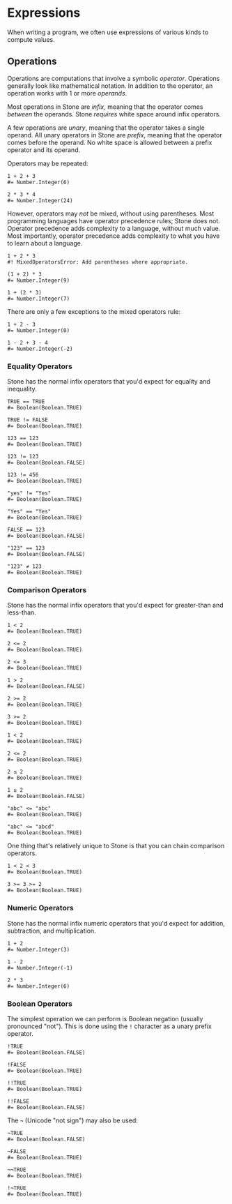 Expressions
===========

When writing a program, we often use expressions of various kinds to compute values.


Operations
----------

Operations are computations that involve a symbolic _operator_.
Operations generally look like mathematical notation.
In addition to the operator, an operation works with 1 or more _operands_.

Most operations in Stone are _infix_, meaning that the operator comes _between_ the operands.
Stone *requires* white space around infix operators.

A few operations are _unary_, meaning that the operator takes a single operand.
All unary operators in Stone are _prefix_, meaning that the operator comes before the operand.
No white space is allowed between a prefix operator and its operand.

Operators may be repeated:

~~~ stone
1 + 2 + 3
#= Number.Integer(6)
~~~

~~~ stone
2 * 3 * 4
#= Number.Integer(24)
~~~

However, operators may *not* be mixed, without using parentheses.
Most programming languages have operator precedence rules; Stone does not.
Operator precedence adds complexity to a language, without much value.
Most importantly, operator precedence adds complexity to what you have to learn about a language.

~~~ stone
1 + 2 * 3
#! MixedOperatorsError: Add parentheses where appropriate.
~~~

~~~ stone
(1 + 2) * 3
#= Number.Integer(9)
~~~

~~~ stone
1 + (2 * 3)
#= Number.Integer(7)
~~~

There are only a few exceptions to the mixed operators rule:

~~~ stone
1 + 2 - 3
#= Number.Integer(0)
~~~

~~~ stone
1 - 2 + 3 - 4
#= Number.Integer(-2)
~~~


### Equality Operators

Stone has the normal infix operators that you'd expect for equality and inequality.

~~~ stone
TRUE == TRUE
#= Boolean(Boolean.TRUE)
~~~

~~~ stone
TRUE != FALSE
#= Boolean(Boolean.TRUE)
~~~

~~~ stone
123 == 123
#= Boolean(Boolean.TRUE)
~~~

~~~ stone
123 != 123
#= Boolean(Boolean.FALSE)
~~~

~~~ stone
123 != 456
#= Boolean(Boolean.TRUE)
~~~

~~~ stone
"yes" != "Yes"
#= Boolean(Boolean.TRUE)
~~~

~~~ stone
"Yes" == "Yes"
#= Boolean(Boolean.TRUE)
~~~

~~~ stone
FALSE == 123
#= Boolean(Boolean.FALSE)
~~~

~~~ stone
"123" == 123
#= Boolean(Boolean.FALSE)
~~~

~~~ stone
"123" ≠ 123
#= Boolean(Boolean.TRUE)
~~~


### Comparison Operators

Stone has the normal infix operators that you'd expect for greater-than and less-than.

~~~ stone
1 < 2
#= Boolean(Boolean.TRUE)
~~~

~~~ stone
2 <= 2
#= Boolean(Boolean.TRUE)
~~~

~~~ stone
2 <= 3
#= Boolean(Boolean.TRUE)
~~~

~~~ stone
1 > 2
#= Boolean(Boolean.FALSE)
~~~

~~~ stone
2 >= 2
#= Boolean(Boolean.TRUE)
~~~

~~~ stone
3 >= 2
#= Boolean(Boolean.TRUE)
~~~

~~~ stone
1 < 2
#= Boolean(Boolean.TRUE)
~~~

~~~ stone
2 <= 2
#= Boolean(Boolean.TRUE)
~~~

~~~ stone
2 ≤ 2
#= Boolean(Boolean.TRUE)
~~~

~~~ stone
1 ≥ 2
#= Boolean(Boolean.FALSE)
~~~

~~~ stone
"abc" <= "abc"
#= Boolean(Boolean.TRUE)
~~~

~~~ stone
"abc" <= "abcd"
#= Boolean(Boolean.TRUE)
~~~

One thing that's relatively unique to Stone is that you can chain comparison operators.

~~~ stone
1 < 2 < 3
#= Boolean(Boolean.TRUE)
~~~

~~~ stone
3 >= 3 >= 2
#= Boolean(Boolean.TRUE)
~~~


### Numeric Operators

Stone has the normal infix numeric operators that you'd expect for addition, subtraction, and multiplication.

~~~ stone
1 + 2
#= Number.Integer(3)
~~~

~~~ stone
1 - 2
#= Number.Integer(-1)
~~~

~~~ stone
2 * 3
#= Number.Integer(6)
~~~


### Boolean Operators

The simplest operation we can perform is Boolean negation (usually pronounced "not").
This is done using the `!` character as a unary prefix operator.

~~~ stone
!TRUE
#= Boolean(Boolean.FALSE)
~~~

~~~ stone
!FALSE
#= Boolean(Boolean.TRUE)
~~~

~~~ stone
!!TRUE
#= Boolean(Boolean.TRUE)
~~~

~~~ stone
!!FALSE
#= Boolean(Boolean.FALSE)
~~~

The `¬` (Unicode "not sign") may also be used:

~~~ stone
¬TRUE
#= Boolean(Boolean.FALSE)
~~~

~~~ stone
¬FALSE
#= Boolean(Boolean.TRUE)
~~~

~~~ stone
¬¬TRUE
#= Boolean(Boolean.TRUE)
~~~

~~~ stone
!¬TRUE
#= Boolean(Boolean.TRUE)
~~~

